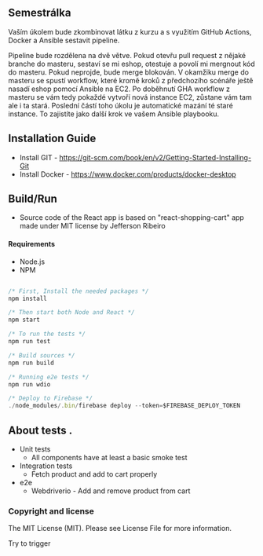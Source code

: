 ## Semestrálka

Vaším úkolem bude zkombinovat látku z kurzu a s využitím GitHub Actions, Docker a Ansible sestavit pipeline.

Pipeline bude rozdělena na dvě větve. Pokud otevřu pull request z nějaké branche do masteru, sestaví se mi eshop, otestuje a povolí mi mergnout kód do masteru. Pokud neprojde, bude merge blokován. V okamžiku merge do masteru se spustí workflow, které kromě kroků z předchozího scénáře ještě nasadí eshop pomocí Ansible na EC2. Po doběhnutí GHA workflow z masteru se vám tedy pokaždé vytvoří nová instance EC2, zůstane vám tam ale i ta stará. Poslední částí toho úkolu je automatické mazání té staré instance. To zajistíte jako další krok ve vašem Ansible playbooku.

## Installation Guide
- Install GIT - https://git-scm.com/book/en/v2/Getting-Started-Installing-Git
- Install Docker - https://www.docker.com/products/docker-desktop

## Build/Run
- Source code of the React app is based on "react-shopping-cart" app made under MIT license by Jefferson Ribeiro

#### Requirements

- Node.js
- NPM

```javascript

/* First, Install the needed packages */
npm install

/* Then start both Node and React */
npm start

/* To run the tests */
npm run test

/* Build sources */
npm run build

/* Running e2e tests */
npm run wdio

/* Deploy to Firebase */
./node_modules/.bin/firebase deploy --token=$FIREBASE_DEPLOY_TOKEN


```

## About tests .

- Unit tests
  - All components have at least a basic smoke test
- Integration tests
  - Fetch product and add to cart properly
- e2e
  - Webdriverio - Add and remove product from cart

### Copyright and license

The MIT License (MIT). Please see License File for more information.

Try to trigger
